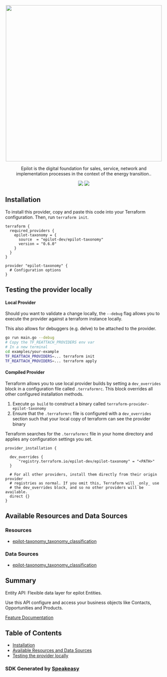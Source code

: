 <div align="center">
    <picture>
        <source srcset="https://user-images.githubusercontent.com/68016351/221740028-fbe0a2da-c781-4641-ac18-0bb1d19d49e3.svg" media="(prefers-color-scheme: dark)" width="500">
        <img src="https://user-images.githubusercontent.com/68016351/221764522-4c54cadc-7697-49cf-a4f2-2838a8b30796.png" width="500">
    </picture>
   <p>Epilot is the digital foundation for sales, service, network and implementation processes in the context of the energy transition..</p>
   <a href="https://docs.epilot.io/api/access-token"><img src="https://img.shields.io/static/v1?label=Docs&message=API Ref&color=000000&style=for-the-badge" /></a>
  <a href="https://opensource.org/licenses/MIT"><img src="https://img.shields.io/badge/License-MIT-blue.svg?style=for-the-badge" /></a>
</div>

<!-- Start Installation [installation] -->
## Installation

To install this provider, copy and paste this code into your Terraform configuration. Then, run `terraform init`.

```hcl
terraform {
  required_providers {
    epilot-taxonomy = {
      source  = "epilot-dev/epilot-taxonomy"
      version = "0.6.0"
    }
  }
}

provider "epilot-taxonomy" {
  # Configuration options
}
```
<!-- End Installation [installation] -->

<!-- Start Testing the provider locally [usage] -->
## Testing the provider locally

#### Local Provider

Should you want to validate a change locally, the `--debug` flag allows you to execute the provider against a terraform instance locally.

This also allows for debuggers (e.g. delve) to be attached to the provider.

```sh
go run main.go --debug
# Copy the TF_REATTACH_PROVIDERS env var
# In a new terminal
cd examples/your-example
TF_REATTACH_PROVIDERS=... terraform init
TF_REATTACH_PROVIDERS=... terraform apply
```

#### Compiled Provider

Terraform allows you to use local provider builds by setting a `dev_overrides` block in a configuration file called `.terraformrc`. This block overrides all other configured installation methods.

1. Execute `go build` to construct a binary called `terraform-provider-epilot-taxonomy`
2. Ensure that the `.terraformrc` file is configured with a `dev_overrides` section such that your local copy of terraform can see the provider binary

Terraform searches for the `.terraformrc` file in your home directory and applies any configuration settings you set.

```
provider_installation {

  dev_overrides {
      "registry.terraform.io/epilot-dev/epilot-taxonomy" = "<PATH>"
  }

  # For all other providers, install them directly from their origin provider
  # registries as normal. If you omit this, Terraform will _only_ use
  # the dev_overrides block, and so no other providers will be available.
  direct {}
}
```
<!-- End Testing the provider locally [usage] -->

<!-- Start Available Resources and Data Sources [operations] -->
## Available Resources and Data Sources

### Resources

* [epilot-taxonomy_taxonomy_classification](docs/resources/taxonomy_classification.md)
### Data Sources

* [epilot-taxonomy_taxonomy_classification](docs/data-sources/taxonomy_classification.md)
<!-- End Available Resources and Data Sources [operations] -->

<!-- Start Summary [summary] -->
## Summary

Entity API: Flexible data layer for epilot Entities.

Use this API configure and access your business objects like Contacts, Opportunities and Products.

[Feature Documentation](https://docs.epilot.io/docs/entities/flexible-entities)
<!-- End Summary [summary] -->

<!-- Start Table of Contents [toc] -->
## Table of Contents

* [Installation](#installation)
* [Available Resources and Data Sources](#available-resources-and-data-sources)
* [Testing the provider locally](#testing-the-provider-locally)
<!-- End Table of Contents [toc] -->

<!-- Placeholder for Future Speakeasy SDK Sections -->



### SDK Generated by [Speakeasy](https://docs.speakeasyapi.dev/docs/using-speakeasy/client-sdks)

